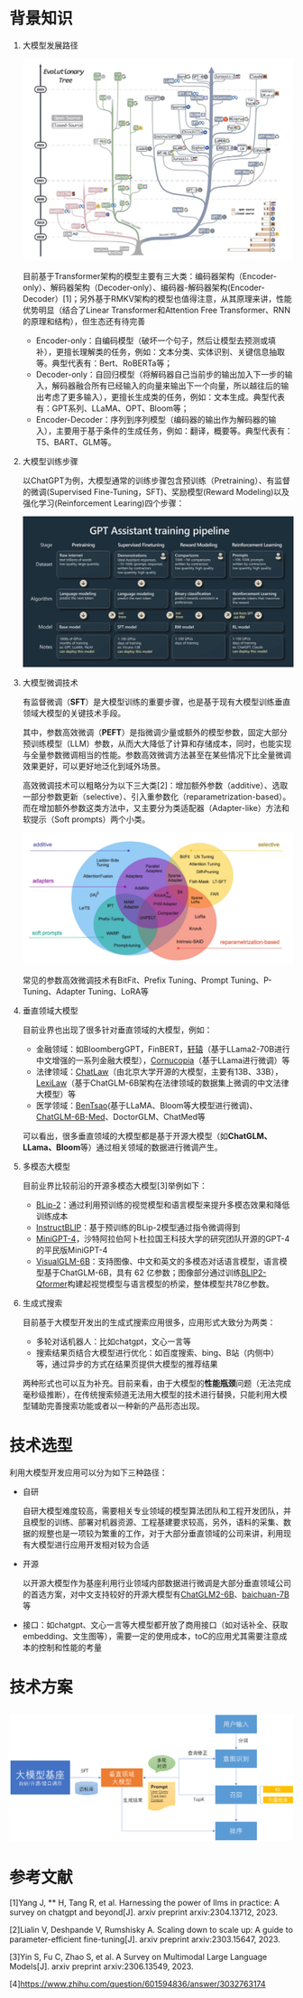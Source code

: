 # 背景知识

1. 大模型发展路径

   ![大模型演化路径](./img/大模型演化路径.jpg)

   目前基于Transformer架构的模型主要有三大类：编码器架构（Encoder-only）、解码器架构（Decoder-only）、编码器-解码器架构(Encoder-Decoder）[1]；另外基于RMKV架构的模型也值得注意，从其原理来讲，性能优势明显（结合了Linear Transformer和Attention Free Transformer、RNN的原理和结构），但生态还有待完善

   - Encoder-only：自编码模型（破坏一个句子，然后让模型去预测或填补），更擅长理解类的任务，例如：文本分类、实体识别、关键信息抽取等。典型代表有：Bert、RoBERTa等；
   - Decoder-only：自回归模型（将解码器自己当前步的输出加入下一步的输入，解码器融合所有已经输入的向量来输出下一个向量，所以越往后的输出考虑了更多输入），更擅长生成类的任务，例如：文本生成。典型代表有：GPT系列、LLaMA、OPT、Bloom等；
   - Encoder-Decoder：序列到序列模型（编码器的输出作为解码器的输入），主要用于基于条件的生成任务，例如：翻译，概要等。典型代表有：T5、BART、GLM等。

2. 大模型训练步骤

   以ChatGPT为例，大模型通常的训练步骤包含预训练（Pretraining）、有监督的微调(Supervised Fine-Tuning，SFT)、奖励模型(Reward Modeling)以及强化学习(Reinforcement Learing)四个步骤：

   ![大模型训练流程](./img/大模型训练流程.png)

3. 大模型微调技术

   有监督微调（**SFT**）是大模型训练的重要步骤，也是基于现有大模型训练垂直领域大模型的关键技术手段。

   其中，参数高效微调（**PEFT**）是指微调少量或额外的模型参数，固定大部分预训练模型（LLM）参数，从而大大降低了计算和存储成本，同时，也能实现与全量参数微调相当的性能。参数高效微调方法甚至在某些情况下比全量微调效果更好，可以更好地泛化到域外场景。

   高效微调技术可以粗略分为以下三大类[2]：增加额外参数（additive）、选取一部分参数更新（selective）、引入重参数化（reparametrization-based）。而在增加额外参数这类方法中，又主要分为类适配器（Adapter-like）方法和软提示（Soft prompts）两个小类。

   ![大模型微调技术汇总](./img/大模型微调技术汇总.jpg)

   常见的参数高效微调技术有BitFit、Prefix Tuning、Prompt Tuning、P-Tuning、Adapter Tuning、LoRA等

4. 垂直领域大模型

   目前业界也出现了很多针对垂直领域的大模型，例如：

   - 金融领域：如BloombergGPT，FinBERT，[轩辕](https://github.com/Duxiaoman-DI/XuanYuan)（基于LLama2-70B进行中文增强的一系列金融大模型），[Cornucopia](https://github.com/jerry1993-tech/Cornucopia-LLaMA-Fin-Chinese/tree/main)（基于LLama进行微调）等
   - 法律领域：[ChatLaw](https://github.com/PKU-YuanGroup/ChatLaw)（由北京大学开源的大模型，主要有13B、33B），[LexiLaw](https://github.com/CSHaitao/LexiLaw)（基于ChatGLM-6B架构在法律领域的数据集上微调的中文法律大模型）等
   - 医学领域：[BenTsao](https://github.com/SCIR-HI/Huatuo-Llama-Med-Chinese)(基于LLaMA、Bloom等大模型进行微调)、[ChatGLM-6B-Med](https://github.com/SCIR-HI/Med-ChatGLM)、DoctorGLM、ChatMed等

   可以看出，很多垂直领域的大模型都是基于开源大模型（如**ChatGLM、LLama、Bloom**等）通过相关领域的数据进行微调产生。

5. 多模态大模型

   目前业界比较前沿的开源多模态大模型[3]举例如下：

   - [BLip-2](https://github.com/salesforce/LAVIS/tree/main/projects/blip2)：通过利用预训练的视觉模型和语言模型来提升多模态效果和降低训练成本
   - [InstructBLIP](https://github.com/salesforce/LAVIS/tree/main/projects/instructblip)：基于预训练的BLip-2模型通过指令微调得到
   - [MiniGPT-4](https://github.com/Vision-CAIR/MiniGPT-4)，沙特阿拉伯阿卜杜拉国王科技大学的研究团队开源的GPT-4的平民版MiniGPT-4
   - [VisualGLM-6B](https://github.com/THUDM/VisualGLM-6B/)：支持图像、中文和英文的多模态对话语言模型，语言模型基于ChatGLM-6B，具有 62 亿参数；图像部分通过训练[BLIP2-Qformer](https://arxiv.org/abs/2301.12597)构建起视觉模型与语言模型的桥梁，整体模型共78亿参数。

6. 生成式搜索

   目前基于大模型开发出的生成式搜索应用很多，应用形式大致分为两类：

   - 多轮对话机器人：比如chatgpt，文心一言等
   - 搜索结果页结合大模型进行优化：如百度搜索、bing、B站（内侧中）等，通过异步的方式在结果页提供大模型的推荐结果

   两种形式也可以互为补充。目前来看，由于大模型的**性能瓶颈**问题（无法完成毫秒级推断），在传统搜索频道无法用大模型的技术进行替换，只能利用大模型辅助完善搜索功能或者以一种新的产品形态出现。

# 技术选型

利用大模型开发应用可以分为如下三种路径：

- 自研

  自研大模型难度较高，需要相关专业领域的模型算法团队和工程开发团队，并且模型的训练、部署对机器资源、工程基建要求较高，另外，语料的采集、数据的规整也是一项较为繁重的工作，对于大部分垂直领域的公司来讲，利用现有大模型进行应用开发相对较为合适

- 开源

  以开源大模型作为基座利用行业领域内部数据进行微调是大部分垂直领域公司的首选方案，对中文支持较好的开源大模型有[ChatGLM2-6B](https://github.com/THUDM/ChatGLM2-6B)、[baichuan-7B](https:github.com/baichuan-inc/baichuan-7B)等

- 接口：如chatgpt、文心一言等大模型都开放了商用接口（如对话补全、获取embedding、文生图等），需要一定的使用成本，toC的应用尤其需要注意成本的控制和性能的考量

# 技术方案

## 

![生成式搜索技术架构v0](./img/生成式搜索技术架构v0.png)

# 参考文献

[1]Yang J, ** H, Tang R, et al. Harnessing the power of llms in practice: A survey on chatgpt and beyond[J]. arxiv preprint arxiv:2304.13712, 2023.

[2]Lialin V, Deshpande V, Rumshisky A. Scaling down to scale up: A guide to parameter-efficient fine-tuning[J]. arxiv preprint arxiv:2303.15647, 2023.

[3]Yin S, Fu C, Zhao S, et al. A Survey on Multimodal Large Language Models[J]. arxiv preprint arxiv:2306.13549, 2023.

[4]https://www.zhihu.com/question/601594836/answer/3032763174



